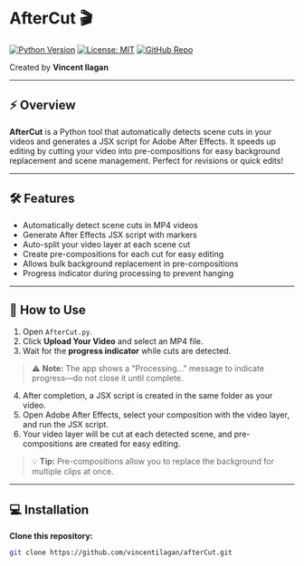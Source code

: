 # AfterCut 🎬

[![Python Version](https://img.shields.io/badge/python-3.8%2B-blue.svg)](https://www.python.org/)
[![License: MIT](https://img.shields.io/badge/License-MIT-yellow.svg)](./LICENSE)
[![GitHub Repo](https://img.shields.io/badge/GitHub-AfterCut-green)](https://github.com/vincentilagan/afterCut)

Created by **Vincent Ilagan**

---

## ⚡ Overview

**AfterCut** is a Python tool that automatically detects scene cuts in your videos and generates a JSX script for Adobe After Effects. It speeds up editing by cutting your video into pre-compositions for easy background replacement and scene management. Perfect for revisions or quick edits!  

---

## 🛠 Features

- Automatically detect scene cuts in MP4 videos
- Generate After Effects JSX script with markers
- Auto-split your video layer at each scene cut
- Create pre-compositions for each cut for easy editing
- Allows bulk background replacement in pre-compositions
- Progress indicator during processing to prevent hanging

---

## 🚀 How to Use

1. Open `AfterCut.py`.
2. Click **Upload Your Video** and select an MP4 file.
3. Wait for the **progress indicator** while cuts are detected.
> ⚠️ **Note:** The app shows a "Processing..." message to indicate progress—do not close it until complete.
4. After completion, a JSX script is created in the same folder as your video.
5. Open Adobe After Effects, select your composition with the video layer, and run the JSX script.
6. Your video layer will be cut at each detected scene, and pre-compositions are created for easy editing.
> 💡 **Tip:** Pre-compositions allow you to replace the background for multiple clips at once.

---

## 💻 Installation

**Clone this repository:**
```bash
git clone https://github.com/vincentilagan/afterCut.git
